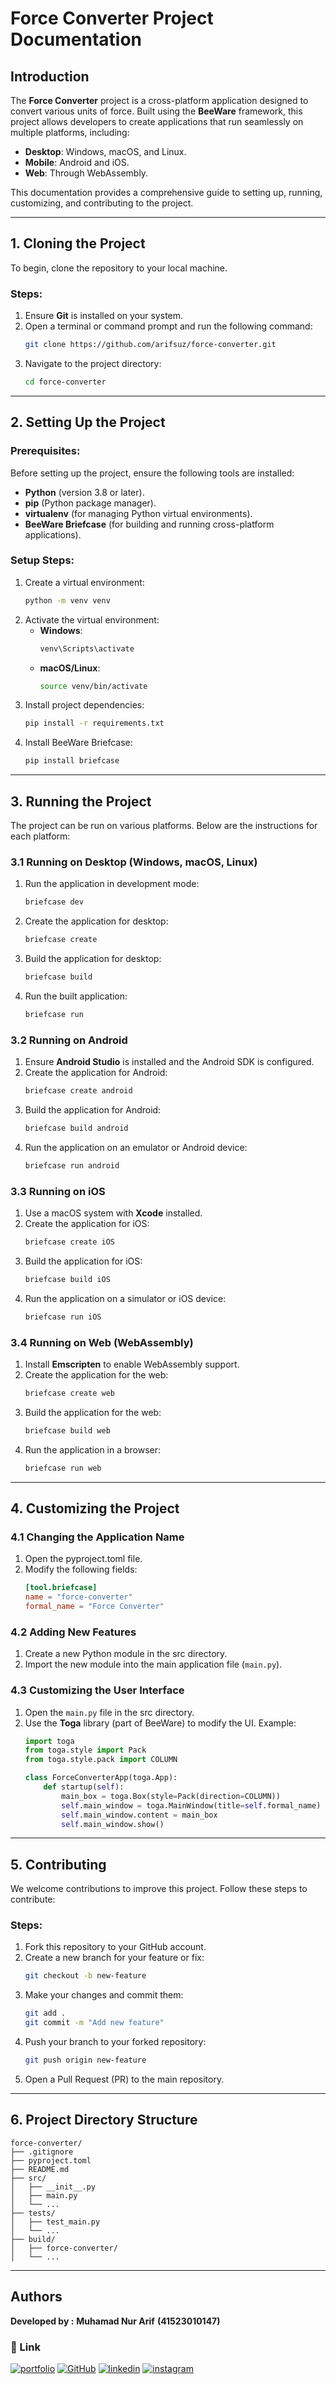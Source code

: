# **Force Converter Project Documentation**

## **Introduction**

The **Force Converter** project is a cross-platform application designed to convert various units of force. Built using the **BeeWare** framework, this project allows developers to create applications that run seamlessly on multiple platforms, including:

- **Desktop**: Windows, macOS, and Linux.
- **Mobile**: Android and iOS.
- **Web**: Through WebAssembly.

This documentation provides a comprehensive guide to setting up, running, customizing, and contributing to the project.

---

## **1. Cloning the Project**

To begin, clone the repository to your local machine.

### **Steps:**
1. Ensure **Git** is installed on your system.
2. Open a terminal or command prompt and run the following command:
   ```bash
   git clone https://github.com/arifsuz/force-converter.git
   ```
3. Navigate to the project directory:
   ```bash
   cd force-converter
   ```

---

## **2. Setting Up the Project**

### **Prerequisites:**
Before setting up the project, ensure the following tools are installed:
- **Python** (version 3.8 or later).
- **pip** (Python package manager).
- **virtualenv** (for managing Python virtual environments).
- **BeeWare Briefcase** (for building and running cross-platform applications).

### **Setup Steps:**
1. Create a virtual environment:
   ```bash
   python -m venv venv
   ```
2. Activate the virtual environment:
   - **Windows**:
     ```bash
     venv\Scripts\activate
     ```
   - **macOS/Linux**:
     ```bash
     source venv/bin/activate
     ```
3. Install project dependencies:
   ```bash
   pip install -r requirements.txt
   ```
4. Install BeeWare Briefcase:
   ```bash
   pip install briefcase
   ```

---

## **3. Running the Project**

The project can be run on various platforms. Below are the instructions for each platform:

### **3.1 Running on Desktop (Windows, macOS, Linux)**
1. Run the application in development mode:
   ```bash
   briefcase dev
   ```
2. Create the application for desktop:
   ```bash
   briefcase create
   ```
3. Build the application for desktop:
   ```bash
   briefcase build
   ```
4. Run the built application:
   ```bash
   briefcase run
   ```

### **3.2 Running on Android**
1. Ensure **Android Studio** is installed and the Android SDK is configured.
2. Create the application for Android:
   ```bash
   briefcase create android
   ```
3. Build the application for Android:
   ```bash
   briefcase build android
   ```
4. Run the application on an emulator or Android device:
   ```bash
   briefcase run android
   ```

### **3.3 Running on iOS**
1. Use a macOS system with **Xcode** installed.
2. Create the application for iOS:
   ```bash
   briefcase create iOS
   ```
3. Build the application for iOS:
   ```bash
   briefcase build iOS
   ```
4. Run the application on a simulator or iOS device:
   ```bash
   briefcase run iOS
   ```

### **3.4 Running on Web (WebAssembly)**
1. Install **Emscripten** to enable WebAssembly support.
2. Create the application for the web:
   ```bash
   briefcase create web
   ```
3. Build the application for the web:
   ```bash
   briefcase build web
   ```
4. Run the application in a browser:
   ```bash
   briefcase run web
   ```
---

## **4. Customizing the Project**

### **4.1 Changing the Application Name**
1. Open the pyproject.toml file.
2. Modify the following fields:
   ```toml
   [tool.briefcase]
   name = "force-converter"
   formal_name = "Force Converter"
   ```

### **4.2 Adding New Features**
1. Create a new Python module in the src directory.
2. Import the new module into the main application file (`main.py`).

### **4.3 Customizing the User Interface**
1. Open the `main.py` file in the src directory.
2. Use the **Toga** library (part of BeeWare) to modify the UI. Example:
   ```python
   import toga
   from toga.style import Pack
   from toga.style.pack import COLUMN

   class ForceConverterApp(toga.App):
       def startup(self):
           main_box = toga.Box(style=Pack(direction=COLUMN))
           self.main_window = toga.MainWindow(title=self.formal_name)
           self.main_window.content = main_box
           self.main_window.show()
   ```

---

## **5. Contributing**

We welcome contributions to improve this project. Follow these steps to contribute:

### **Steps:**
1. Fork this repository to your GitHub account.
2. Create a new branch for your feature or fix:
   ```bash
   git checkout -b new-feature
   ```
3. Make your changes and commit them:
   ```bash
   git add .
   git commit -m "Add new feature"
   ```
4. Push your branch to your forked repository:
   ```bash
   git push origin new-feature
   ```
5. Open a Pull Request (PR) to the main repository.

---

## **6. Project Directory Structure**

```
force-converter/
├── .gitignore
├── pyproject.toml
├── README.md
├── src/
│   ├── __init__.py
│   ├── main.py
│   └── ...
├── tests/
│   ├── test_main.py
│   └── ...
├── build/
│   ├── force-converter/
│   └── ...
```

---

## **Authors**
**Developed by :**
**Muhamad Nur Arif**
**(41523010147)**

### **🔗 Link**
[![portfolio](https://img.shields.io/badge/my_portfolio-000?style=for-the-badge&logo=ko-fi&logoColor=white)](https://ariftsx.vercel.app/)
[![GitHub](https://img.shields.io/badge/GitHub-100000?style=for-the-badge&logo=github&logoColor=white)](https://github.com/arifsuz)
[![linkedin](https://img.shields.io/badge/LinkedIn-0077B5?style=for-the-badge&logo=linkedin&logoColor=white)](https://www.linkedin.com/in/marif8/)
[![instagram](https://img.shields.io/badge/Instagram-E4405F?style=for-the-badge&logo=instagram&logoColor=white)](https://www.instagram.com/ariftsx/)
